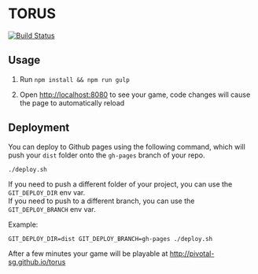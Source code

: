 # TORUS

[![Build Status](https://travis-ci.org/pivotal-sg/torus.svg?branch=master)](https://travis-ci.org/pivotal-sg/torus)

## Usage

1. Run `npm install && npm run gulp`

1. Open [http://localhost:8080](http://localhost:8080) to see your game, code changes will cause the page to automatically reload

## Deployment

You can deploy to Github pages using the following command, which will push your `dist` folder onto the `gh-pages` branch of your repo.

`./deploy.sh`

If you need to push a different folder of your project, you can use the `GIT_DEPLOY_DIR` env var.
<br>
If you need to push to a different branch, you can use the `GIT_DEPLOY_BRANCH` env var.

Example:

`GIT_DEPLOY_DIR=dist GIT_DEPLOY_BRANCH=gh-pages ./deploy.sh`

After a few minutes your game will be playable at http://pivotal-sg.github.io/torus

